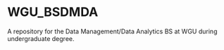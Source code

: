 # WGU_BSDMDA
A repository for the Data Management/Data Analytics BS at WGU during undergraduate degree.
